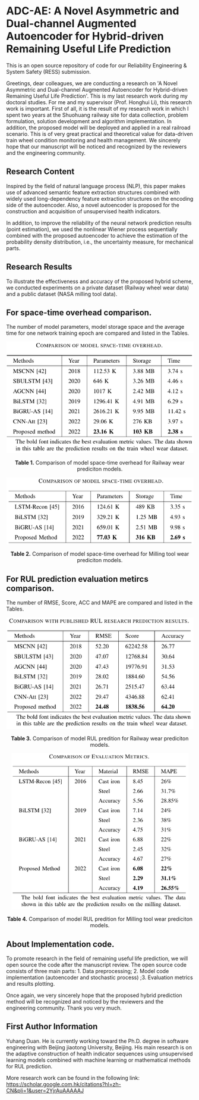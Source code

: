 # ADC-AE: A Novel Asymmetric and Dual-channel Augmented Autoencoder for Hybrid-driven Remaining Useful Life Prediction
This is an open source repository of code for our Reliability Engineering & System Safety (RESS) submission.

Greetings, dear colleagues, we are conducting a research on 'A Novel Asymmetric and Dual-channel Augmented Autoencoder for Hybrid-driven Remaining Useful Life Prediction'. This is my last research work during my doctoral studies. For me and my supervisor (Prof. Honghui Li), this research work is important. First of all, it is the result of my research work in which I spent two years at the Shuohuang railway site for data collection, problem formulation, solution development and algorithm implementation. In addition, the proposed model will be deployed and applied in a real railroad scenario. This is of very great practical and theoretical value for data-driven train wheel condition monitoring and health management. We sincerely hope that our manuscript will be noticed and recognized by the reviewers and the engineering community.

## Research Content
Inspired by the field of natural language process (NLP), this paper makes use of advanced semantic feature extraction structures combined with widely used long-dependency feature extraction structures on the encoding side of the autoencoder. Also, a novel autoencoder is proposed for the construction and acquisition of unsupervised health indicators.

In addition, to improve the reliability of the neural network prediction results (point estimation), we used the nonlinear Wiener process sequentially combined with the proposed autoencoder to achieve the estimation of the probability density distribution, i.e., the uncertainty measure, for mechanical parts.

## Research Results
To illustrate the effectiveness and accuracy of the proposed hybrid scheme, we conducted experiments on a private dataset (Railway wheel wear data) and a public dataset (NASA milling tool data).

## For space-time overhead comparison. 

The number of model parameters, model storage space and the average time for one network training epoch are compared and listed in the Tables.

<p align="center">
<img src=".\imgs\Railway_dataset_space-time_compare.jpg" height = "300" alt="" align=center />
<br><br>
<b>Table 1.</b> Comparison of model space-time overhead for Railway wear prediciton models.
</p>

<p align="center">
<img src=".\imgs\Milling_dataset_space-time_compare.jpg" height = "180" alt="" align=center />
<br><br>
<b>Table 2.</b> Comparison of model space-time overhead for Milling tool wear prediciton models.
</p>

## For RUL prediction evaluation metircs comparison. 

The number of RMSE, Score, ACC and MAPE are compared and listed in the Tables.

<p align="center">
<img src=".\imgs\Railway_dataset_RUL_prediction_compare.jpg" height = "300" alt="" align=center />
<br><br>
<b>Table 3.</b> Comparison of model RUL predition for Railway wear prediciton models.
</p>

<p align="center">
<img src=".\imgs\Milling_dataset_RUL_prediction_compare.jpg" height = "420" alt="" align=center />
<br><br>
<b>Table 4.</b> Comparison of model RUL predition for Milling tool wear prediciton models.
</p>

## About Implementation code. 

To promote research in the field of remaining useful life prediction, we will open source the code after the manuscript review. The open source code consists of three main parts: 1. Data preprocessing; 2. Model code implementation (autoencoder and stochastic process) ;3. Evaluation metrics and results plotting.

Once again, we very sincerely hope that the proposed hybrid prediction method will be recognized and noticed by the reviewers and the engineering community. Thank you very much.

## First Author Information
Yuhang Duan. He is currently working toward the Ph.D. degree in software engineering with Beijing jiaotong University, Beijing. His main research is on the adaptive construction of health indicator sequences using unsupervised learning models combined with machine learning or mathematical methods for RUL prediction.

More research work can be found in the following link:
https://scholar.google.com.hk/citations?hl=zh-CN&pli=1&user=2YjrAuAAAAAJ
